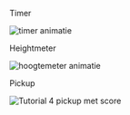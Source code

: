 Timer

![timer animatie](https://github.com/user-attachments/assets/43dbe41b-bdae-4b8d-90c7-9681132e4104)

Heightmeter

![hoogtemeter animatie](https://github.com/user-attachments/assets/3358243d-77a2-4fda-8973-d29f8b957f0b)

Pickup

![Tutorial 4 pickup met score](https://github.com/user-attachments/assets/c82178b8-7b5d-4667-9cdb-ef129cd4eae1)
